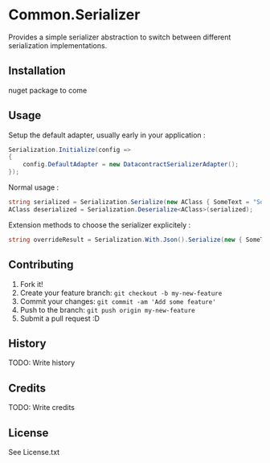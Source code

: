 # Common.Serializer

Provides a simple serializer abstraction to switch between different serialization implementations.

## Installation

nuget package to come

## Usage

Setup the default adapter, usually early in your application :   
```C#
Serialization.Initialize(config =>
{
    config.DefaultAdapter = new DatacontractSerializerAdapter();
});
```
Normal usage :
```C#
string serialized = Serialization.Serialize(new AClass { SomeText = "SomeText" });
AClass deserialized = Serialization.Deserialize<AClass>(serialized);
```
Extension methods to choose the serializer explicitely :
```C#
string overrideResult = Serialization.With.Json().Serialize(new { SomeText = "SomeText" });
```

## Contributing

1. Fork it!
2. Create your feature branch: `git checkout -b my-new-feature`
3. Commit your changes: `git commit -am 'Add some feature'`
4. Push to the branch: `git push origin my-new-feature`
5. Submit a pull request :D

## History

TODO: Write history

## Credits

TODO: Write credits

## License

See License.txt
